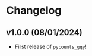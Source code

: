 # Changelog

<!--next-version-placeholder-->

## v1.0.0 (08/01/2024)

- First release of `pycounts_gqy`!